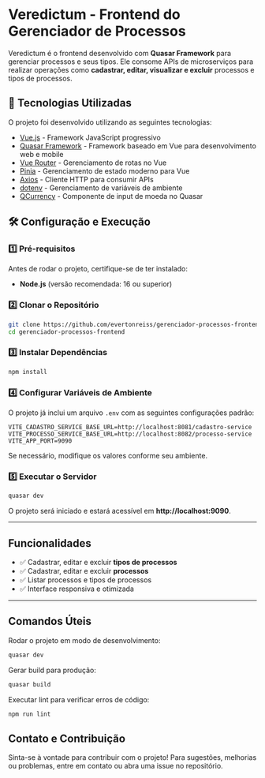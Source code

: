 # Veredictum - Frontend do Gerenciador de Processos

Veredictum é o frontend desenvolvido com **Quasar Framework** para gerenciar processos e seus tipos. Ele consome APIs de microserviços para realizar operações como **cadastrar, editar, visualizar e excluir** processos e tipos de processos.

## 🚀 Tecnologias Utilizadas

O projeto foi desenvolvido utilizando as seguintes tecnologias:

- [Vue.js](https://vuejs.org/) - Framework JavaScript progressivo
- [Quasar Framework](https://quasar.dev/) - Framework baseado em Vue para desenvolvimento web e mobile
- [Vue Router](https://router.vuejs.org/) - Gerenciamento de rotas no Vue
- [Pinia](https://pinia.vuejs.org/) - Gerenciamento de estado moderno para Vue
- [Axios](https://axios-http.com/) - Cliente HTTP para consumir APIs
- [dotenv](https://www.npmjs.com/package/dotenv) - Gerenciamento de variáveis de ambiente
- [QCurrency](https://quasar.dev/) - Componente de input de moeda no Quasar

## 🛠️ Configuração e Execução

### 1️⃣ **Pré-requisitos**
Antes de rodar o projeto, certifique-se de ter instalado:

- **Node.js** (versão recomendada: 16 ou superior)

### 2️⃣ **Clonar o Repositório**
```sh
git clone https://github.com/evertonreiss/gerenciador-processos-frontend.git
cd gerenciador-processos-frontend
```

### 3️⃣ **Instalar Dependências**
```sh
npm install
```

### 4️⃣ **Configurar Variáveis de Ambiente**
O projeto já inclui um arquivo `.env` com as seguintes configurações padrão:

```env
VITE_CADASTRO_SERVICE_BASE_URL=http://localhost:8081/cadastro-service
VITE_PROCESSO_SERVICE_BASE_URL=http://localhost:8082/processo-service
VITE_APP_PORT=9090
```

Se necessário, modifique os valores conforme seu ambiente.

### 5️⃣ **Executar o Servidor**
```sh
quasar dev
```

O projeto será iniciado e estará acessível em **http://localhost:9090**.

---

## Funcionalidades

* ✅ Cadastrar, editar e excluir **tipos de processos**
* ✅ Cadastrar, editar e excluir **processos**
* ✅ Listar processos e tipos de processos
* ✅ Interface responsiva e otimizada

---

## Comandos Úteis

Rodar o projeto em modo de desenvolvimento:
```sh
quasar dev
```

Gerar build para produção:
```sh
quasar build
```

Executar lint para verificar erros de código:
```sh
npm run lint
```

## Contato e Contribuição

Sinta-se à vontade para contribuir com o projeto! Para sugestões, melhorias ou problemas, entre em contato ou abra uma issue no repositório.

